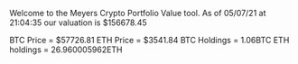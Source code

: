 Welcome to the Meyers Crypto Portfolio Value tool. 
As of 05/07/21 at 21:04:35 our valuation is $156678.45 

BTC Price = $57726.81
 ETH Price = $3541.84
BTC Holdings = 1.06BTC
 ETH holdings = 26.960005962ETH 
